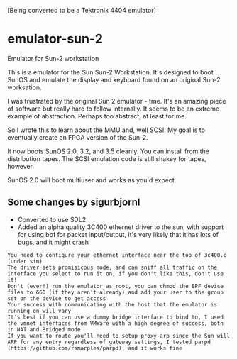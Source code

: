 [Being converted to be a Tektronix 4404 emulator]

# emulator-sun-2
Emulator for Sun-2 workstation

This is a emulator for the Sun Sun-2 Workstation.  It's designed to
boot SunOS and emulate the display and keyboard found on an original
Sun-2 worksation.

I was frustrated by the original Sun 2 emulator - tme.  It's an amazing
piece of software but really hard to follow internally.  It seems to
be an extreme example of abstraction.  Perhaps too abstract, at least
for me.

So I wrote this to learn about the MMU and, well SCSI.  My goal is to
eventually create an FPGA version of the Sun-2.

It now boots SunOS 2.0, 3.2, and 3.5 cleanly.  You can install from the distribution tapes.
The SCSI emulation code is still shakey for tapes, however.

SunOS 2.0 will boot multiuser and works as you'd expect.

## Some changes by sigurbjornl

* Converted to use SDL2
* Added an alpha quality 3C400 ethernet driver to the sun, with support for using bpf for packet input/output, it's very likely that it has lots of bugs, and it might crash

```
You need to configure your ethernet interface near the top of 3c400.c (under sim)
The driver sets promisicous mode, and can sniff all traffic on the interface you select to run it on, if you don't like this, don't use it!
Don't (ever!) run the emulator as root, you can chmod the BPF device files to 660 (if they aren't already) and add your user to the group set on the device to get access
Your success with communicating with the host that the emulator is running on will vary
It's best if you can use a dummy bridge interface to bind to, I used the vmnet interfaces from VMWare with a high degree of success, both in NAT and Bridged mode
If you want to route you'll need to setup proxy-arp since the Sun will ARP for any entry regardless of gateway settings, I tested parpd (https://github.com/rsmarples/parpd), and it works fine
```


